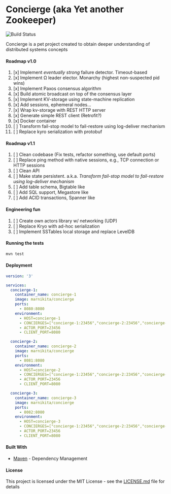 # Concierge (aka Yet another Zookeeper)

![Build Status](https://travis-ci.org/marnikitta/Concierge.svg?branch=master)

Concierge is a pet project created to obtain deeper understanding of 
distributed systems concepts

#### Roadmap v1.0

1.  [x] Implement _eventually strong_ failure detector. Timeout-based
2.  [x] Implement Ω leader elector. Monarchy (highest non-suspected pid wins)
3.  [x] Implement Paxos consensus algorithm
4.  [x] Build atomic broadcast on top of the consensus layer
5.  [x] Implement KV-storage using state-machine replication
6.  [x] Add sessions, ephemeral nodes...
7.  [x] Wrap kv-storage with REST HTTP server
8.  [x] Generate simple REST client (Retrofit?)
9.  [x] Docker container
10. [ ] Transform fail-stop model to fail-restore using log-deliver mechanism
11. [ ] Replace kyro serialization with protobuf

#### Roadmap v1.1

1. [ ] Clean codebase (Fix tests, refactor something, use default ports)
2. [ ] Replace ping method with native sessions, e.g., TCP connection or HTTP sessions
3. [ ] Clean API
4. [ ] Make state persistent. a.k.a. _Transform fail-stop model to fail-restore using log-deliver mechanism_
5. [ ] Add table schema, Bigtable like
6. [ ] Add SQL support, Megastore like
7. [ ] Add ACID transactions, Spanner like

#### Engineering fun

1. [ ] Create own actors library w/ networking (UDP)
2. [ ] Replace Kryo with ad-hoc serialization
3. [ ] Implement SSTables local storage and replace LevelDB

#### Running the tests

```bash
mvn test
```

#### Deployment

```yaml
version: '3'

services:
  concierge-1:
    container_name: concierge-1
    image: marnikita/concierge
    ports:
      - 8080:8080
    environment:
      - HOST=concierge-1
      - CONCIERGES=["concierge-1:23456","concierge-2:23456","concierge-3:23456"]
      - ACTOR_PORT=23456
      - CLIENT_PORT=8080

  concierge-2:
    container_name: concierge-2
    image: marnikita/concierge
    ports:
      - 8081:8080
    environment:
      - HOST=concierge-2
      - CONCIERGES=["concierge-1:23456","concierge-2:23456","concierge-3:23456"]
      - ACTOR_PORT=23456
      - CLIENT_PORT=8080

  concierge-3:
    container_name: concierge-3
    image: marnikita/concierge
    ports:
      - 8082:8080
    environment:
      - HOST=concierge-3
      - CONCIERGES=["concierge-1:23456","concierge-2:23456","concierge-3:23456"]
      - ACTOR_PORT=23456
      - CLIENT_PORT=8080

```

#### Built With

- [Maven](https://maven.apache.org/) - Dependency Management

#### License

This project is licensed under the MIT License - see the [LICENSE.md](LICENSE.md) file for details
